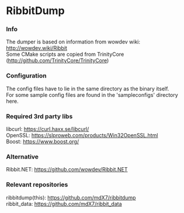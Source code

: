 # RibbitDump

### Info
The dumper is based on information from wowdev wiki: http://wowdev.wiki/Ribbit  
Some CMake scripts are copied from TrinityCore (http://github.com/TrinityCore/TrinityCore)

### Configuration
The config files have to lie in the same directory as the binary itself.  
For some sample config files are found in the 'sampleconfigs' directory here.

### Required 3rd party libs
libcurl: https://curl.haxx.se/libcurl/  
OpenSSL: https://slproweb.com/products/Win32OpenSSL.html  
Boost: https://www.boost.org/

### Alternative
Ribbit.NET: https://github.com/wowdev/Ribbit.NET

### Relevant repositories
ribbitdump(this): https://github.com/mdX7/ribbitdump  
ribbit_data: https://github.com/mdX7/ribbit_data